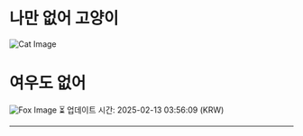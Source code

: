 
# 나만 없어 고양이

![Cat Image](https://cdn2.thecatapi.com/images/78r.jpg)

# 여우도 없어
![Fox Image](https://randomfox.ca/images/34.jpg)
⏳ 업데이트 시간: 2025-02-13 03:56:09 (KRW)

---
